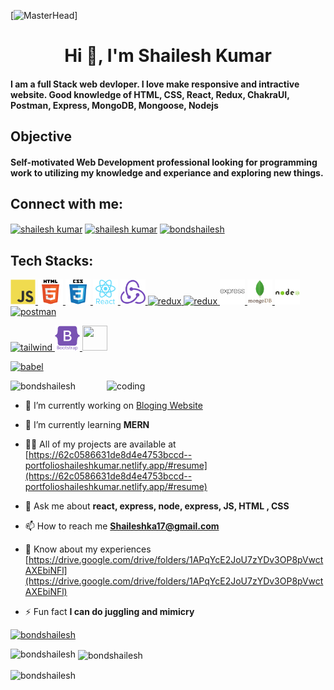 [![MasterHead](https://res.cloudinary.com/practicaldev/image/fetch/s--tSq3pK63--/c_imagga_scale,f_auto,fl_progressive,h_420,q_auto,w_1000/https://dev-to-uploads.s3.amazonaws.com/i/j71o6fyry39eaz1eyjna.jpg)]
<h1 align="center">Hi 👋, I'm Shailesh Kumar</h1>
<h4>I am a full Stack web devloper. I love make responsive and intractive website. Good knowledge of HTML, CSS, React, Redux, ChakraUI, Postman, Express, MongoDB, Mongoose, Nodejs<h4/>
<h2>Objective</h2>
<h4>Self-motivated Web Development professional looking for programming work to utilizing my knowledge and experiance and exploring new things.</h4>
<h2 align="left">Connect with me:</h2>
<p align="left">
<a href="https://linkedin.com/in/shailesh-kr" target="blank"><img align="center" src="https://raw.githubusercontent.com/rahuldkjain/github-profile-readme-generator/master/src/images/icons/Social/linked-in-alt.svg" alt="shailesh kumar" height="30" width="40" /></a>
<a href="https://shaileshkumarportfolio.netlify.app/" target="blank"><img align="center" src="https://cdn-icons-png.flaticon.com/512/282/282100.png" alt="shailesh kumar" height="30" width="40" /></a>
<a href="https://codesandbox.com/bondshailesh" target="blank"><img align="center" src="https://raw.githubusercontent.com/rahuldkjain/github-profile-readme-generator/master/src/images/icons/Social/codesandbox.svg" alt="bondshailesh" height="30" width="40" /></a>
</p>

<h2 align="left">Tech Stacks:</h2>
<p align="left"> 
  <a href="https://developer.mozilla.org/en-US/docs/Web/JavaScript" target="_blank" rel="noreferrer"> <img src="https://raw.githubusercontent.com/devicons/devicon/master/icons/javascript/javascript-original.svg" alt="javascript" width="40" height="40"/> </a>
  <a href="https://www.w3.org/html/" target="_blank" rel="noreferrer"> <img src="https://raw.githubusercontent.com/devicons/devicon/master/icons/html5/html5-original-wordmark.svg" alt="html5" width="40" height="40"/> </a>
<a href="https://www.w3schools.com/css/" target="_blank" rel="noreferrer"> <img src="https://raw.githubusercontent.com/devicons/devicon/master/icons/css3/css3-original-wordmark.svg" alt="css3" width="40" height="40"/> </a> 
<a href="https://reactjs.org/" target="_blank" rel="noreferrer"> <img src="https://raw.githubusercontent.com/devicons/devicon/master/icons/react/react-original-wordmark.svg" alt="react" width="40" height="40"/> </a> 
<a href="https://redux.js.org" target="_blank" rel="noreferrer"> <img src="https://raw.githubusercontent.com/devicons/devicon/master/icons/redux/redux-original.svg" alt="redux" width="40" height="40"/> </a>
<a href="https://nextjs.org/" target="_blank" rel="noreferrer"> <img src="https://www.rlogical.com/wp-content/uploads/2021/08/Rlogical-Blog-Images-thumbnail-1.png" alt="redux" width="40" height="40"/> </a>
<a href="https://www.typescriptlang.org//" target="_blank" rel="noreferrer"> <img src="https://cdn-icons-png.flaticon.com/512/5968/5968566.png" alt="redux" width="40" height="40"/> </a>
<a href="https://expressjs.com" target="_blank" rel="noreferrer"> <img src="https://raw.githubusercontent.com/devicons/devicon/master/icons/express/express-original-wordmark.svg" alt="express" width="40" height="40"/> </a>  
<a href="https://www.mongodb.com/" target="_blank" rel="noreferrer"> <img src="https://raw.githubusercontent.com/devicons/devicon/master/icons/mongodb/mongodb-original-wordmark.svg" alt="mongodb" width="40" height="40"/> </a> 
<a href="https://nodejs.org" target="_blank" rel="noreferrer"> <img src="https://raw.githubusercontent.com/devicons/devicon/master/icons/nodejs/nodejs-original-wordmark.svg" alt="nodejs" width="40" height="40"/> </a> 
<a href="https://postman.com" target="_blank" rel="noreferrer"> <img src="https://www.vectorlogo.zone/logos/getpostman/getpostman-icon.svg" alt="postman" width="40" height="40"/> </a> 

<a href="https://tailwindcss.com/" target="_blank" rel="noreferrer"> <img src="https://www.vectorlogo.zone/logos/tailwindcss/tailwindcss-icon.svg" alt="tailwind" width="40" height="40"/> </a> 
 <a href="https://getbootstrap.com" target="_blank" rel="noreferrer"> <img src="https://raw.githubusercontent.com/devicons/devicon/master/icons/bootstrap/bootstrap-plain-wordmark.svg" alt="bootstrap" width="40" height="40"/> </a>
 <a href="https://www.heroku.com/home/" target="_blank" rel="noreferrer"> <img src="https://cdn-icons-png.flaticon.com/512/873/873120.png" width="40" height="40"/> </a></p>
<a href="https://babeljs.io/" target="_blank" rel="noreferrer"> <img src="https://www.vectorlogo.zone/logos/babeljs/babeljs-icon.svg" alt="babel" width="40" height="40"/> </a></p>

<img align='right' alt='coding' width='350' src="https://images.unsplash.com/photo-1498050108023-c5249f4df085?ixlib=rb-1.2.1&ixid=MnwxMjA3fDB8MHxwaG90by1wYWdlfHx8fGVufDB8fHx8&auto=format&fit=crop&w=872&q=80" />

<p align="left"> <img src="https://komarev.com/ghpvc/?username=bondshailesh&label=Profile%20views&color=0e75b6&style=flat" alt="bondshailesh" /> </p>

- 🔭 I’m currently working on [Bloging Website](https://github.com/BondShailesh/fabba)

- 🌱 I’m currently learning **MERN**

- 👨‍💻 All of my projects are available at [https://62c0586631de8d4e4753bccd--portfolioshaileshkumar.netlify.app/#resume](https://62c0586631de8d4e4753bccd--portfolioshaileshkumar.netlify.app/#resume)

- 💬 Ask me about **react, express, node, express, JS, HTML , CSS**

- 📫 How to reach me **Shaileshka17@gmail.com**

- 📄 Know about my experiences [https://drive.google.com/drive/folders/1APqYcE2JoU7zYDv3OP8pVwctAXEbiNFl](https://drive.google.com/drive/folders/1APqYcE2JoU7zYDv3OP8pVwctAXEbiNFl)

- ⚡ Fun fact **I can do juggling and mimicry**
<p align="left"> <a href="https://github.com/ryo-ma/github-profile-trophy"><img src="https://github-profile-trophy.vercel.app/?username=bondshailesh" alt="bondshailesh" /></a> </p>


<p><img align="left" src="https://github-readme-stats.vercel.app/api/top-langs?username=bondshailesh&show_icons=true&locale=en&layout=compact" alt="bondshailesh" /></p>

<p>&nbsp;<img align="center" src="https://github-readme-stats.vercel.app/api?username=bondshailesh&show_icons=true&locale=en" alt="bondshailesh" /></p>

<p><img align="center" src="https://github-readme-streak-stats.herokuapp.com/?user=bondshailesh&" alt="bondshailesh" /></p>
